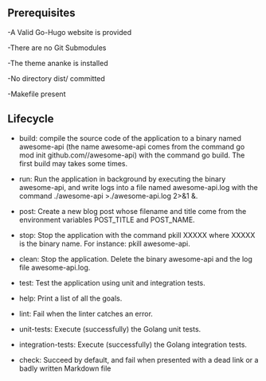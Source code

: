 ## Prerequisites

-A Valid Go-Hugo website is provided

-There are no Git Submodules

-The theme ananke is installed

-No directory dist/ committed

-Makefile present

## Lifecycle

- build: compile the source code of the application to a binary named awesome-api (the name awesome-api comes from the command go mod init github.com/<your github handle>/awesome-api) with the command go build. The first build may takes some times.

- run: Run the application in background by executing the binary awesome-api, and write logs into a file named awesome-api.log with the command ./awesome-api >./awesome-api.log 2>&1 &.

- post: Create a new blog post whose filename and title come from the environment variables POST_TITLE and POST_NAME.

- stop: Stop the application with the command pkill XXXXX where XXXXX is the binary name. For instance: pkill awesome-api.

- clean: Stop the application. Delete the binary awesome-api and the log file awesome-api.log.

- test: Test the application using unit and integration tests.

- help: Print a list of all the goals.

- lint: Fail when the linter catches an error.

- unit-tests: Execute (successfully) the Golang unit tests.

- integration-tests: Execute (successfully) the Golang integration tests.

- check: Succeed by default, and fail when presented with a dead link or a badly written Markdown file